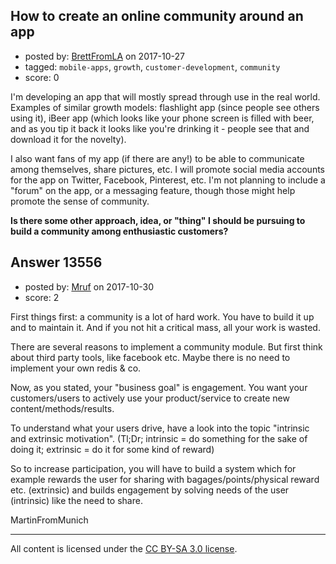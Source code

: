## How to create an online community around an app

- posted by: [BrettFromLA](https://stackexchange.com/users/2813127/brettfromla) on 2017-10-27
- tagged: `mobile-apps`, `growth`, `customer-development`, `community`
- score: 0

I'm developing an app that will mostly spread through use in the real world. Examples of similar growth models: flashlight app (since people see others using it), iBeer app (which looks like your phone screen is filled with beer, and as you tip it back it looks like you're drinking it - people see that and download it for the novelty).

I also want fans of my app (if there are any!) to be able to communicate among themselves, share pictures, etc.  I will promote social media accounts for the app on Twitter, Facebook, Pinterest, etc.  I'm not planning to include a "forum" on the app, or a messaging feature, though those might help promote the sense of community.

**Is there some other approach, idea, or "thing" I should be pursuing to build a community among enthusiastic customers?**


## Answer 13556

- posted by: [Mruf](https://stackexchange.com/users/3246202/mruf) on 2017-10-30
- score: 2

First things first: a community is a lot of hard work. You have to build it up and to maintain it. And if you not hit a critical mass, all your work is wasted.

There are several reasons to implement a community module. But first think about third party tools, like facebook etc. Maybe there is no need to implement your own redis & co.

Now, as you stated, your "business goal" is engagement. You want your customers/users to actively use your product/service to create new content/methods/results.

To understand what your users drive, have a look into the topic "intrinsic and extrinsic motivation". (Tl;Dr; intrinsic = do something for the sake of doing it; extrinsic = do it for some kind of reward)

So to increase participation, you will have to build a system which for example rewards the user for sharing with bagages/points/physical reward etc. (extrinsic) and builds engagement by solving needs of the user (intrinsic) like the need to share.

MartinFromMunich



---

All content is licensed under the [CC BY-SA 3.0 license](https://creativecommons.org/licenses/by-sa/3.0/).

